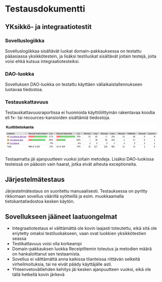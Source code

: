 # Testausdokumentti

## YKsikkö- ja integraatiotestit

### Sovelluslogiikka
Sovelluslogiikkaa sisältävät luokat domain-pakkauksessa on testattu pääasiassa yksikkötestein, ja lisäksi testiluokat sisältävät joitain testejä, joita voisi ehkä kutsua integraatiotesteiksi.

### DAO-luokka
Sovelluksen DAO-luokka on testattu käyttäen väliaikaistallennukseen luotavaa tiedostoa.

### Testauskattavuus
Testauskattavuusraportissa ei huomioida käyttöliittymän rakentavaa koodia eli fx- tai recources-kansioiden sisältämiä tiedostoja.

![testikattavuusraportti](./kuvat/testikattavuus.png)

Testaamatta jäi ajanpuutteen vuoksi joitain metodeja. Lisäksi DAO-luokissa testeissä on pääosin vain haarat, jotka eivät aiheuta exceptioneita.

## Järjestelmätestaus
Järjestelmätestaus on suoritettu manuaalisesti. Testauksessa on pyritty rikkomaan sovellus väärillä syötteillä ja esim. muokkaamalla tietokantatiedostoa kesken käytön.

## Sovellukseen jääneet laatuongelmat
- Integraatiotestaus ei välttämättä ole kovin laajasti toteutettu, eikä sitä ole eriytetty omaksi testiluokakseen, vaan ovat luokkien yksikkötestien seassa
- Testikattavuus voisi olla korkeampi
- Domain-pakkauksen luokka ReceiptItemin toteutus ja metodien määrä on hankaloittanut sen testaamista.
- Sovellus ei välttämättä anna kaikissa tilanteissa riittävän selkeitä virheilmoituksia, tai ne eivät päädy käyttäjälle asti. 
- Yhteenvetovälilehden kehitys jäi kesken ajanpuutteen vuoksi, eikä ole tällä hetkellä kovin järkevä